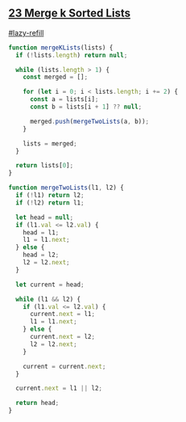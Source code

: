 ## [23 Merge k Sorted Lists](https://leetcode.com/problems/merge-k-sorted-lists/description/)

<!-- notecardId: 1744123847568 -->

[#lazy-refill]()

```js
function mergeKLists(lists) {
  if (!lists.length) return null;

  while (lists.length > 1) {
    const merged = [];

    for (let i = 0; i < lists.length; i += 2) {
      const a = lists[i];
      const b = lists[i + 1] ?? null;

      merged.push(mergeTwoLists(a, b));
    }

    lists = merged;
  }

  return lists[0];
}

function mergeTwoLists(l1, l2) {
  if (!l1) return l2;
  if (!l2) return l1;

  let head = null;
  if (l1.val <= l2.val) {
    head = l1;
    l1 = l1.next;
  } else {
    head = l2;
    l2 = l2.next;
  }

  let current = head;

  while (l1 && l2) {
    if (l1.val <= l2.val) {
      current.next = l1;
      l1 = l1.next;
    } else {
      current.next = l2;
      l2 = l2.next;
    }

    current = current.next;
  }

  current.next = l1 || l2;

  return head;
}
```
